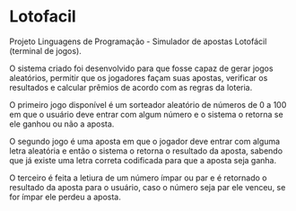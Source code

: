 # Lotofacil
Projeto Linguagens de Programação - Simulador de apostas Lotofácil (terminal de jogos).

O sistema criado foi desenvolvido para que fosse capaz de gerar jogos aleatórios, permitir que os jogadores façam
suas apostas, verificar os resultados e calcular prêmios de acordo com as regras da loteria. 

O primeiro jogo disponível é um sorteador aleatório de números de 0 a 100 em que o usuário deve entrar com algum número e o sistema o retorna se ele ganhou ou não a aposta.

O segundo jogo é uma aposta em que o jogador deve entrar com alguma letra aleatória e então o sistema o retorna o resultado da aposta, sabendo que já existe uma letra correta codificada para que a aposta seja ganha.

O terceiro é feita a letiura de um número ímpar ou par e é retornado o resultado da aposta para o usuário, caso o número seja par ele venceu, se for ímpar ele perdeu a aposta.
